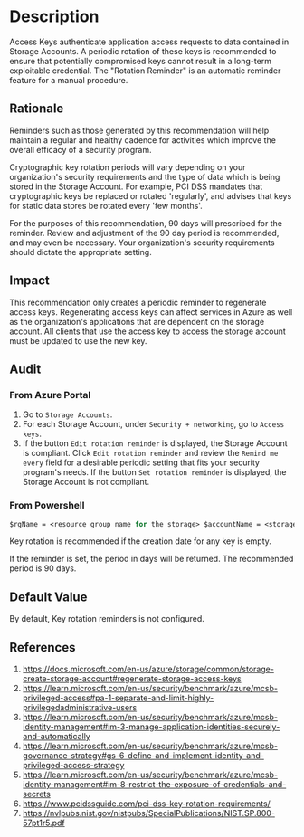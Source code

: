 # Description

Access Keys authenticate application access requests to data contained in Storage Accounts. A periodic rotation of these keys is recommended to ensure that potentially compromised keys cannot result in a long-term exploitable credential. The "Rotation Reminder" is an automatic reminder feature for a manual procedure.

## Rationale

Reminders such as those generated by this recommendation will help maintain a regular and healthy cadence for activities which improve the overall efficacy of a security program.

Cryptographic key rotation periods will vary depending on your organization's security requirements and the type of data which is being stored in the Storage Account. For example, PCI DSS mandates that cryptographic keys be replaced or rotated 'regularly', and advises that keys for static data stores be rotated every 'few months'.

For the purposes of this recommendation, 90 days will prescribed for the reminder. Review and adjustment of the 90 day period is recommended, and may even be necessary. Your organization's security requirements should dictate the appropriate setting.

## Impact

This recommendation only creates a periodic reminder to regenerate access keys. Regenerating access keys can affect services in Azure as well as the organization's applications that are dependent on the storage account. All clients that use the access key to access the storage account must be updated to use the new key.

## Audit

### From Azure Portal

1. Go to `Storage Accounts`.
2. For each Storage Account, under `Security + networking`, go to `Access keys`.
3. If the button `Edit rotation reminder` is displayed, the Storage Account is compliant. Click `Edit rotation reminder` and review the `Remind me every` field for a desirable periodic setting that fits your security program's needs. If the button `Set rotation reminder` is displayed, the Storage Account is not compliant.

### From Powershell

```ps
$rgName = <resource group name for the storage> $accountName = <storage account name> $account = Get-AzStorageAccount -ResourceGroupName $rgName -Name $accountName Write-Output $accountName -> Write-Output "Expiration Reminder set to: $($account.KeyPolicy.KeyExpirationPeriodInDays) Days" Write-Output "Key1 Last Rotated: $($account.KeyCreationTime.Key1.ToShortDateString())" Write-Output "Key2 Last Rotated: $($account.KeyCreationTime.Key2.ToShortDateString())"
```

Key rotation is recommended if the creation date for any key is empty.

If the reminder is set, the period in days will be returned. The recommended period is 90 days.

## Default Value

By default, Key rotation reminders is not configured.

## References

1. <https://docs.microsoft.com/en-us/azure/storage/common/storage-create-storage-account#regenerate-storage-access-keys>
2. <https://learn.microsoft.com/en-us/security/benchmark/azure/mcsb-privileged-access#pa-1-separate-and-limit-highly-privilegedadministrative-users>
3. <https://learn.microsoft.com/en-us/security/benchmark/azure/mcsb-identity-management#im-3-manage-application-identities-securely-and-automatically>
4. <https://learn.microsoft.com/en-us/security/benchmark/azure/mcsb-governance-strategy#gs-6-define-and-implement-identity-and-privileged-access-strategy>
5. <https://learn.microsoft.com/en-us/security/benchmark/azure/mcsb-identity-management#im-8-restrict-the-exposure-of-credentials-and-secrets>
6. <https://www.pcidssguide.com/pci-dss-key-rotation-requirements/>
7. <https://nvlpubs.nist.gov/nistpubs/SpecialPublications/NIST.SP.800-57pt1r5.pdf>
